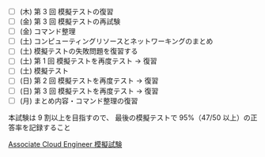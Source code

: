 - [ ] (木) 第 3 回 模擬テストの復習
- [ ] (金) 第 3 回 模擬テストの再試験
- [ ] (金) コマンド整理
- [ ] (土) コンピューティングリソースとネットワーキングのまとめ
- [ ] (土) 模擬テストの失敗問題を復習する
- [ ] (土) 第 1 回 模擬テストを再度テスト -> 復習
- [ ] (土) 模擬テスト
- [ ] (日) 第 2 回 模擬テストを再度テスト -> 復習
- [ ] (日) 第 3 回 模擬テストを再度テスト -> 復習
- [ ] (月) まとめ内容・コマンド整理の復習

本試験は 9 割以上を目指すので、
最後の模擬テストで 95%（47/50 以上）の正答率を記録すること

[Associate Cloud Engineer 模擬試験](https://cloud.google.com/learn/certification/cloud-engineer?hl=ja)
